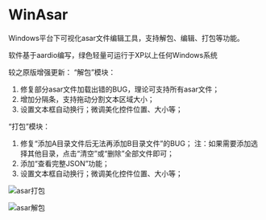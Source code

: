 # WinAsar

Windows平台下可视化asar文件编辑工具，支持解包、编辑、打包等功能。

软件基于aardio编写，绿色轻量可运行于XP以上任何Windows系统  

较之原版增强更新：
“解包”模块：
1. 修复部分asar文件加载出错的BUG，理论可支持所有asar文件；
2. 增加分隔条，支持拖动分割文本区域大小；
3. 设置文本框自动换行；微调美化控件位置、大小等；

“打包”模块：
1. 修复“添加A目录文件后无法再添加B目录文件”的BUG；
注：如果需要添加选择其他目录，点击“清空”或“删除”全部文件即可；
2. 添加“查看完整JSON”功能；
3. 设置文本框自动换行；微调美化控件位置、大小等；  

![asar打包](./screenshots/asar打包.png)  

![asar解包](./screenshots/asar解包.png)